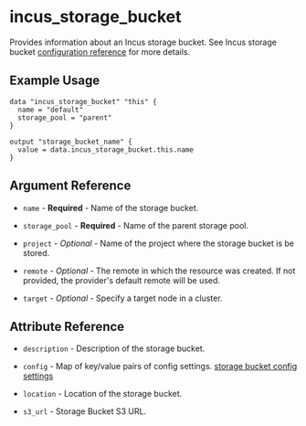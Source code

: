 # incus_storage_bucket

Provides information about an Incus storage bucket.
See Incus storage bucket [configuration reference](https://linuxcontainers.org/incus/docs/main/howto/storage_buckets/) for more details.

## Example Usage

```hcl
data "incus_storage_bucket" "this" {
  name = "default"
  storage_pool = "parent"
}

output "storage_bucket_name" {
  value = data.incus_storage_bucket.this.name
}
```

## Argument Reference

* `name` - **Required** - Name of the storage bucket.

* `storage_pool` - **Required** - Name of the parent storage pool.

* `project` - *Optional* - Name of the project where the storage bucket is be stored.

* `remote` - *Optional* - The remote in which the resource was created. If
  not provided, the provider's default remote will be used.

* `target` - *Optional* - Specify a target node in a cluster.

## Attribute Reference

* `description` - Description of the storage bucket.

* `config` - Map of key/value pairs of config settings.
  [storage bucket config settings](https://linuxcontainers.org/incus/docs/main/reference/storage_drivers/)

* `location` - Location of the storage bucket.

* `s3_url` - Storage Bucket S3 URL.
